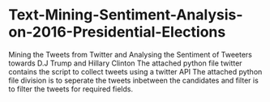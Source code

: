 # Text-Mining-Sentiment-Analysis-on-2016-Presidential-Elections
Mining the Tweets from Twitter and Analysing the Sentiment of Tweeters towards D.J Trump and Hillary Clinton
The attached python file twitter contains the script to collect tweets using a twitter API
The attached python file division is to seperate the tweets inbetween the candidates and filter is to filter the tweets for required fields.
